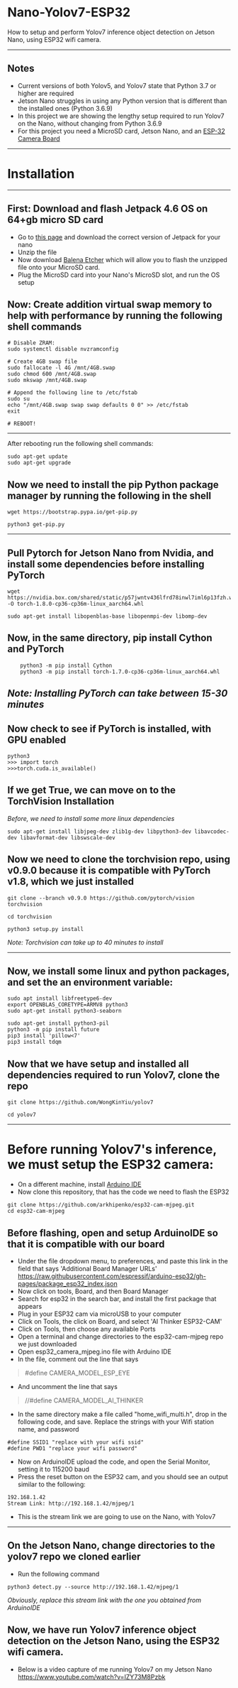 # Nano-Yolov7-ESP32
How to setup and perform Yolov7 inference object detection on Jetson Nano, using ESP32 wifi camera.

______

## Notes
- Current versions of both Yolov5, and Yolov7 state that Python 3.7 or higher are required
- Jetson Nano struggles in using any Python version that is different than the installed ones (Python 3.6.9)
- In this project we are showing the lengthy setup required to run Yolov7 on the Nano, without changing from Python 3.6.9
- For this project you need a MicroSD card, Jetson Nano, and an <a href='https://www.amazon.com/ESP32-CAM-MB-Aideepen-ESP32-CAM-Bluetooth-Arduino/dp/B0948ZFTQZ/ref=sr_1_3?crid=2JZECRKP6T310&keywords=esp32+cam&qid=1661528295&sprefix=esp32+cam%2Caps%2C273&sr=8-3'>ESP-32 Camera Board</a>

____

# Installation
____

## First: Download and flash Jetpack 4.6 OS on 64+gb micro SD card

- Go to <a href = 'https://developer.nvidia.com/embedded/jetpack-sdk-46'>this page</a> and download the correct version of Jetpack for your nano
- Unzip the file
- Now download <a href='https://www.balena.io/etcher/'> Balena Etcher</a> which will allow you to flash the unzipped file onto your MicroSD card.
- Plug the MicroSD card into your Nano's MicroSD slot, and run the OS setup 

## Now: Create addition virtual swap memory to help with performance by running the following shell commands

``` 
# Disable ZRAM:
sudo systemctl disable nvzramconfig

# Create 4GB swap file
sudo fallocate -l 4G /mnt/4GB.swap
sudo chmod 600 /mnt/4GB.swap
sudo mkswap /mnt/4GB.swap

# Append the following line to /etc/fstab
sudo su
echo "/mnt/4GB.swap swap swap defaults 0 0" >> /etc/fstab
exit

# REBOOT!

```
---

After rebooting run the following shell commands:
```
sudo apt-get update
sudo apt-get upgrade
```

## Now we need to install the pip Python package manager by running the following in the shell 
```
wget https://bootstrap.pypa.io/get-pip.py

python3 get-pip.py
```
---

## Pull Pytorch for Jetson Nano from Nvidia, and install some dependencies before installing PyTorch
```
wget https://nvidia.box.com/shared/static/p57jwntv436lfrd78inwl7iml6p13fzh.whl -O torch-1.8.0-cp36-cp36m-linux_aarch64.whl

sudo apt-get install libopenblas-base libopenmpi-dev libomp-dev
```
## Now, in the same directory, pip install Cython and PyTorch

``` 
    python3 -m pip install Cython
    python3 -m pip install torch-1.7.0-cp36-cp36m-linux_aarch64.whl

```
<i>Note: Installing PyTorch can take between 15-30 minutes</i>
---

## Now check to see if PyTorch is installed, with GPU enabled

```
python3
>>> import torch
>>>torch.cuda.is_available()
```
## If we get True, we can move on to the TorchVision Installation
<i> Before, we need to install some more linux dependencies</i>
```
sudo apt-get install libjpeg-dev zlib1g-dev libpython3-dev libavcodec-dev libavformat-dev libswscale-dev
```
## Now we need to clone the torchvision repo, using v0.9.0 because it is compatible with PyTorch v1.8, which we just installed

``` 
git clone --branch v0.9.0 https://github.com/pytorch/vision torchvision

cd torchvision

python3 setup.py install
```
<i>Note: Torchvision can take up to 40 minutes to install</i>

---
## Now, we install some linux and python packages, and set the an environment variable:


```
sudo apt install libfreetype6-dev
export OPENBLAS_CORETYPE=ARMV8 python3
sudo apt-get install python3-seaborn

sudo apt-get install python3-pil
python3 -m pip install future
pip3 install 'pillow<7'
pip3 install tdqm

```

## Now that we have setup and installed all dependencies required to run Yolov7, clone the repo

```
git clone https://github.com/WongKinYiu/yolov7

cd yolov7
```
---

# Before running Yolov7's inference, we must setup the ESP32 camera:

- On a different machine, install <a href='https://www.arduino.cc/en/software'>Arduino IDE</a>
- Now clone this repository, that has the code we need to flash the ESP32
``` 
git clone https://github.com/arkhipenko/esp32-cam-mjpeg.git
cd esp32-cam-mjpeg
```
## Before flashing, open and setup ArduinoIDE so that it is compatible with our board
- Under the file dropdown menu, to preferences, and paste this link in the field that says 'Additional Board Manager URLs'
https://raw.githubusercontent.com/espressif/arduino-esp32/gh-pages/package_esp32_index.json
- Now click on tools, Board, and then Board Manager
- Search for esp32 in the search bar, and install the first package that appears
- Plug in your ESP32 cam via microUSB to your computer
- Click on Tools, the click on Board, and select 'AI Thinker ESP32-CAM'
- Click on Tools, then choose any available Ports
- Open a terminal and change directories to the esp32-cam-mjpeg repo we just downloaded 
- Open esp32_camera_mjpeg.ino file with Arduino IDE
- In the file, comment out the line that says 
> #define CAMERA_MODEL_ESP_EYE
- And uncomment the line that says 
> //#define CAMERA_MODEL_AI_THINKER
- In the same directory make a file called "home_wifi_multi.h", drop in the following code, and save. Replace the strings with your Wifi station name, and password

```
#define SSID1 "replace with your wifi ssid"
#define PWD1 "replace your wifi password"
```
- Now on ArduinoIDE upload the code, and open the Serial Monitor, setting it to 115200 baud
- Press the reset button on the ESP32 cam, and you should see an output similar to the following:
```
192.168.1.42
Stream Link: http://192.168.1.42/mjpeg/1
```
- This is the stream link we are going to use on the Nano, with Yolov7
---

## On the Jetson Nano, change directories to the yolov7 repo we cloned earlier

- Run the following command

```
python3 detect.py --source http://192.168.1.42/mjpeg/1
```
<i>Obviously, replace this stream link with the one you obtained from ArduinoIDE</i>

## Now, we have run Yolov7 inference object detection on the Jetson Nano, using the ESP32 wifi camera.

- Below is a video capture of me running Yolov7 on my Jetson Nano
https://www.youtube.com/watch?v=IZY73M8Pzbk







